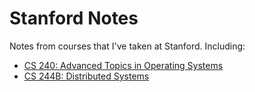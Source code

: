 Stanford Notes
==============

Notes from courses that I've taken at Stanford. Including:

* [CS 240: Advanced Topics in Operating Systems](http://web.stanford.edu/class/cs240/)
* [CS 244B: Distributed Systems](http://web.stanford.edu/class/cs244b/)
